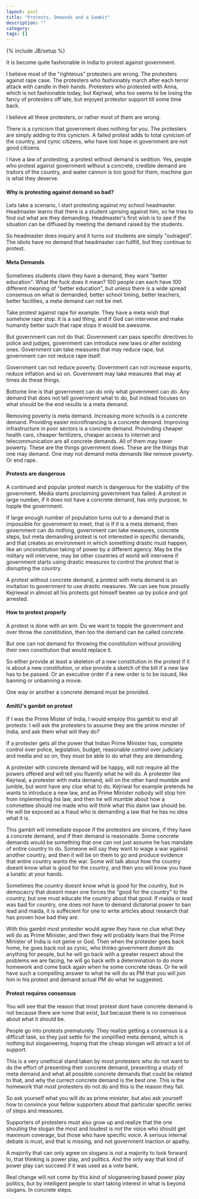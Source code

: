 ```yaml
---
layout: post
title: "Protests, Demands and a Gambit"
description: ""
category: 
tags: []
---
```

{% include JB/setup %}

It is become quite fashionable in India to protest against government. 

I believe most of the "righteous" protesters are wrong. The protesters against rape case. The protesters who fashionably march after each terror attack with candle in their hands. Protesters who protested with Anna, which is not fashionable today, but Kejriwal, who too seems to be losing the fancy of protesters off late, but enjoyed protestor support till some time back.

I believe all these protesters, or rather most of them are wrong.

There is a cynicism that government does nothing for you. The protesters are simply adding to this cynicism. A failed protest adds to total cynicism of the country, and cynic citizens, who have lost hope in government are not good citizens.

I have a law of protesting, a protest without demand is sedition. Yes, people who protest against government without a concrete, credible demand are traitors of the country, and water cannon is too good for them, machine gun is what they deserve.

#### Why is protesting against demand so bad?

Lets take a scenario, I start protesting against my school headmaster. Headmaster learns that there is a student uprising against him, so he tries to find out what are they demanding. Headmaster's first wish is to see if the situation can be diffused by meeting the demand raised by the students. 

So headmaster does inquiry and it turns out students are simply "outraged". The idiots have no demand that headmaster can fullfill, but they continue to protest. 

#### Meta Demands

Sometimes students claim they have a demand, they want "better education". What the fuck does it mean? 100 people can each have 100 different meaning of "better education", but unless there is a wide spread consensus on what is demanded, better school timing, better teachers, better facilities, a meta demand can not be met. 

Take protest against rape for example. They have a meta wish that somehow rape stop. It is a sad thing, and if God can intervene and make humanity better such that rape stops it would be awesome.

But government can not do that. Government can pass specific directives to police and judges, government can introduce new laws or alter existing ones. Government can take measures that may reduce rape, but government can not reduce rape itself.

Government can not reduce poverty. Government can not increase exports, reduce inflation and so on. Government may take measures that may at times do these things. 

Bottome line is that government can do only what government can do. Any demand that does not tell government what to do, but instead focuses on what should be the end results is a meta demand.

Removing poverty is meta demand. Increasing more schools is a concrete demand. Providing easier microfinancing is a concrete demand. Improving infrastructure in poor sectors is a concrete demand. Provinding cheaper health care, cheaper fertilizers, cheaper access to internet and telecommunication are all concrete demands. All of them may lower powerty. These are the things government does. These are the things that one may demand. One may not demand meta demands like remove poverty. Or end rape.

#### Protests are dangerous

A continued and popular protest march is dangerous for the stability of the government. Media starts proclaiming government has failed. A protest in large number, if it does not have a concrete demand, has only purpose, to topple the government.

If large enough number of population turns out to a demand that is impossible for government to meet, that is if it is a meta demand, then government can do nothing, government can take measures, concrete steps, but meta demanding protest is not interested in specific demands, and that creates an environment in which something drastic must happen, like an unconstitution taking of power by a different agency. May be the military will intervene, may be other countries of world will intervene if government starts using drastic measures to control the protest that is disrupting the country.

A protest without concrete demand, a protest with meta demand is an invitation to government to use drastic measures. We can see how proudly Kejriewal in almost all his protests got himself beaten up by police and got arrested. 

#### How to protest properly

A protest is done with an aim. Do we want to topple the government and over throw the constitution, then too the demand can be called concrete. 

But one can not demand for throwing the constitution without providing their own constitution that would replace it.

So either provide at least a skeleton of a new constitution in the protest if it is about a new constitution, or else provide a sketch of the bill if a new law has to be passed. Or an executive order if a new order is to be issued, like banning or unbanning a movie. 

One way or another a concrete demand must be provided. 

#### AmitU's gambit on protest

If I was the Prime Mister of India, I would employ this gambit to end all protests: I will ask the protesters to assume they are the prime minster of India, and ask them what will they do? 

If a protester gets all the power that Indian Prime Minister has, complete control over police, legislation, budget, reasonable control over judiciary and media and so on, they must be able to do what they are demanding.

A protester with concrete demand will be happy, will not require all the powers offered and will tell you fluently what he will do. A protester like Kejriwal, a protester with meta demand, will on the other hand mumble and jumble, but wont have any clue what to do. Kejriwal for example pretends he wants to introduce a new law, and as Prime Minister nobody will stop him from implementing *his* law, and then he will mumble about how a commettee should me made who will think what this damn law should be. He will be exposed as a fraud who is demanding a law that he has no idea what it is. 

This gambit will immediate expose if the protesters are sincere, if they have a concrete demand, and if their demand is reasonable. Some concrete demands would be something that one can not just assume he has mandate of entire country to do. Someone will say they want to wage a war against another country, and then it will be on them to go and produce evidence that entire country wants the war. Some will talk about how the country doesnt know what is good for the country, and then you will know you have a lunatic at your hands.

Sometimes the country doesnt know what is good for the country, but in democacry that doesnt mean one forces the "good for the country" to the country, but one must educate the country about that good. If maida or lead was bad for country, one does not have to demand dictatorial power to ban lead and maida, it is suffecient for one to write articles about research that has proven how bad they are.

With this gambit most protester would agree they have no clue what they will do as Prime Minister, and then they will probably learn that the Prime Minister of India is not genie or God. Then when the protester goes back home, he goes back not as cynic, who thinks government doesnt do anything for people, but he will go back with a greater respect about the problems we are facing, he will go back with a determination to do more homework and come back again when he some concrete ideas. Or he will have such a compelling answer to what he will do as PM that you will join him in his protest and demand actual PM do what he suggested.

#### Protest requires consensus

You will see that the reason that most protest dont have concrete demand is not because there are none that exist, but because there is no consensus about what it should be.

People go into protests prematurely. They realize getting a consensus is a difficult task, so they just settle for the simplified meta demand, which is nothing but sloganeering, hoping that the cheap slongan will attract a lot of support.

This is a very unethical stand taken by most protesters who do not want to do the effort of presenting their concrete demand, presenting a study of meta demand and what all possible concrete demands that could be related to that, and why the currect concrete demand is the best one. This is the homework that most protesters do not do and this is the reason they fail.

So ask yourself what you will do as prime minister, but also ask yourself how to convince your fellow supporters about that particular specific series of steps and measures. 

Supporters of protesters must also grow up and realize that the one shouting the slogan the most and loudest is not the voice who should get maximum coverage, but those who have specific voice. A serious internal debate is must, and that is missing, and not government inaction or apathy.

A majority that can only agree on slogans is not a majority to look forward to, that thinking is power play, and politics. And the only way that kind of power play can succeed if it was used as a vote bank.

Real change will not come by this kind of sloganeering based power play politics, but by intelligent people to start taking interest in what is beyond slogans. In concrete steps. 
